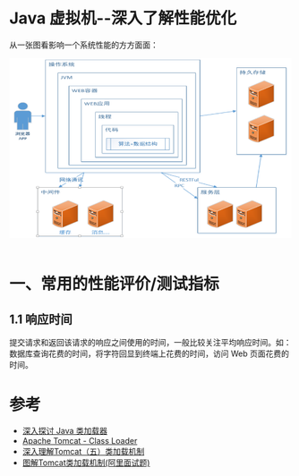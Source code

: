 Java 虚拟机--深入了解性能优化
====================
从一张图看影响一个系统性能的方方面面： 
<div align="center"> <img src="images/040501.png" width="720px"> </div><br>

# 一、常用的性能评价/测试指标 

## 1.1 响应时间

提交请求和返回该请求的响应之间使用的时间，一般比较关注平均响应时间。如：数据库查询花费的时间，将字符回显到终端上花费的时间，访问 Web 页面花费的时间。




# 参考
- [深入探讨 Java 类加载器](https://www.ibm.com/developerworks/cn/java/j-lo-classloader/index.html#code6)
- [Apache Tomcat - Class Loader](https://tomcat.apache.org/tomcat-8.5-doc/class-loader-howto.html)
- [深入理解Tomcat（五）类加载机制](https://www.jianshu.com/p/51b2c50c58eb)
- [图解Tomcat类加载机制(阿里面试题)](https://www.cnblogs.com/aspirant/p/8991830.html)


